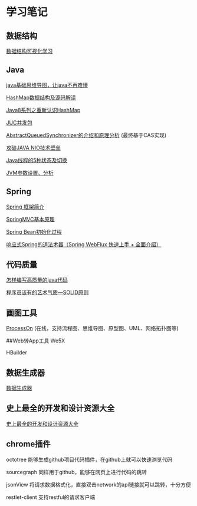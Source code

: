 # 学习笔记

## 数据结构
[数据结构可视化学习](https://www.cs.usfca.edu/~galles/visualization/Algorithms.html)

## Java
[java基础思维导图，让java不再难懂](https://www.jianshu.com/p/6a589ffbf34c)

[HashMap数据结构及源码解读](https://www.cnblogs.com/rogerluo1986/p/5851300.html)

[Java8系列之重新认识HashMap](http://www.importnew.com/20386.html)

[JUC并发包](https://www.jianshu.com/p/c60f41af86c2)

[AbstractQueuedSynchronizer的介绍和原理分析](http://ifeve.com/introduce-abstractqueuedsynchronizer/) (最终基于CAS实现)

[攻破JAVA NIO技术壁垒](http://www.importnew.com/19816.html)

[Java线程的5种状态及切换](https://blog.csdn.net/pange1991/article/details/53860651)

[JVM参数设置、分析](http://www.cnblogs.com/redcreen/archive/2011/05/04/2037057.html)

## Spring
[Spring 框架简介](https://www.ibm.com/developerworks/cn/java/wa-spring1/)

[SpringMVC基本原理](https://www.cnblogs.com/t3306/p/7244134.html)

[Spring Bean初始化过程](https://www.cnblogs.com/fyx158497308/p/3977391.html)

[响应式Spring的道法术器（Spring WebFlux 快速上手 + 全面介绍）](http://blog.51cto.com/liukang/2090163)

[](http://projectreactor.io/docs/core/release/api/reactor/core/publisher/Flux.html#method.summary)

[](https://htmlpreview.github.io/?https://github.com/get-set/reactor-core/blob/master-zh/src/docs/index.html)

## 代码质量
[怎样编写高质量的java代码](http://www.cnblogs.com/leefreeman/p/3585032.html)

[程序员该有的艺术气质—SOLID原则](http://www.cnblogs.com/lanxuezaipiao/archive/2013/06/09/3128665.html)

## 画图工具
[ProcessOn](https://www.processon.com/) (在线，支持流程图、思维导图、原型图、UML、网络拓扑图等)

##Web转App工具
We5X

HBuilder

## 数据生成器
[数据生成器](https://gitee.com/ysc/data-generator) 


## 史上最全的开发和设计资源大全
[史上最全的开发和设计资源大全](https://mp.weixin.qq.com/s/cjaj_-gX6MhqMXSrqchFbg)


## chrome插件
octotree
能够生成github项目代码插件，在github上就可以快速浏览代码

sourcegraph
同样用于github，能够在网页上进行代码的跳转

jsonView
将请求数据格式化，直接双击network的api链接就可以跳转，十分方便

restlet-client
支持restful的请求客户端



